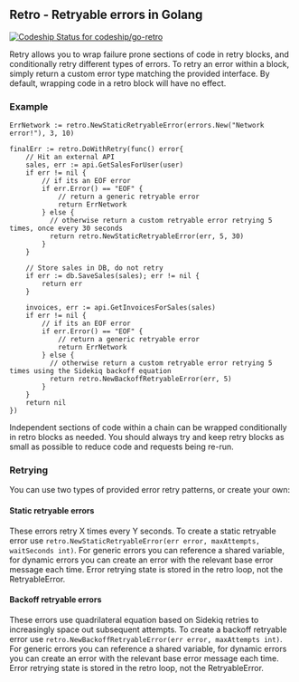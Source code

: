 ## Retro - Retryable errors in Golang

[ ![Codeship Status for codeship/go-retro](https://codeship.com/projects/7a5b0350-1b79-0134-e8c7-265a91e3d879/status?branch=master)](https://codeship.com/projects/159666)

Retry allows you to wrap failure prone sections of code in retry blocks, and conditionally retry different types of errors. To retry an error within a block, simply return a custom error type matching the provided interface. By default, wrapping code in a retro block will have no effect.

### Example

```
ErrNetwork := retro.NewStaticRetryableError(errors.New("Network error!"), 3, 10)

finalErr := retro.DoWithRetry(func() error{
    // Hit an external API
    sales, err := api.GetSalesForUser(user)
    if err != nil {
        // if its an EOF error
        if err.Error() == "EOF" {
            // return a generic retryable error
            return ErrNetwork
        } else {
          // otherwise return a custom retryable error retrying 5 times, once every 30 seconds
          return retro.NewStaticRetryableError(err, 5, 30)
        }
    }

    // Store sales in DB, do not retry
    if err := db.SaveSales(sales); err != nil {
        return err
    }

    invoices, err := api.GetInvoicesForSales(sales)
    if err != nil {
        // if its an EOF error
        if err.Error() == "EOF" {
            // return a generic retryable error
            return ErrNetwork
        } else {
          // otherwise return a custom retryable error retrying 5 times using the Sidekiq backoff equation
          return retro.NewBackoffRetryableError(err, 5)
        }
    }
    return nil
})
```

Independent sections of code within a chain can be wrapped conditionally in retro blocks as needed. You should always try and keep retry blocks as small as possible to reduce code and requests being re-run.

### Retrying

You can use two types of provided error retry patterns, or create your own:

#### Static retryable errors

These errors retry X times every Y seconds. To create a static retryable error use `retro.NewStaticRetryableError(err error, maxAttempts, waitSeconds int)`. For generic errors you can reference a shared variable, for dynamic errors you can create an error with the relevant base error message each time. Error retrying state is stored in the retro loop, not the RetryableError.

#### Backoff retryable errors

These errors use quadrilateral equation based on Sidekiq retries to increasingly space out subsequent attempts. To create a backoff retryable error use `retro.NewBackoffRetryableError(err error, maxAttempts int)`. For generic errors you can reference a shared variable, for dynamic errors you can create an error with the relevant base error message each time. Error retrying state is stored in the retro loop, not the RetryableError.
